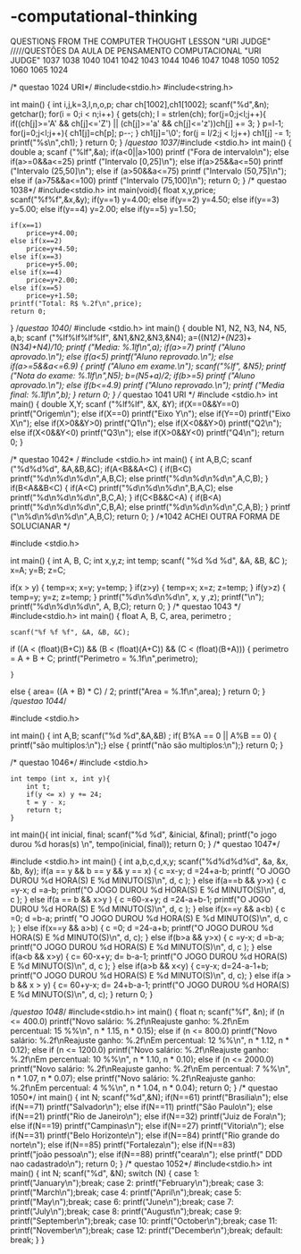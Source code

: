 # -computational-thinking
QUESTIONS FROM THE COMPUTER THOUGHT LESSON "URI JUDGE"    /////QUESTÕES DA AULA DE PENSAMENTO COMPUTACIONAL "URI JUDGE"    1037 1038 1040 1041 1042 1043 1044 1046 1047 1048 1050 1052 1060 1065 1024

/* questao 1024 URI*/
#include<stdio.h>
#include<string.h>

int main()
{
    int i,j,k=3,l,n,o,p;
    char ch[1002],ch1[1002];
    scanf("%d",&n);
    getchar();
    for(i = 0;i < n;i++)
    {
        gets(ch);
        l = strlen(ch);
        for(j=0;j<l;j++){
            if((ch[j]>='A' && ch[j]<='Z') || (ch[j]>='a' && ch[j]<='z'))ch[j] += 3;
        }
        p=l-1;
        for(j=0;j<l;j++){
            ch1[j]=ch[p];
            p--;
        }
        ch1[j]='\0';
        for(j = l/2;j < l;j++)
            ch1[j] -= 1;
        printf("%s\n",ch1);
    }
    return 0;
    }
/*questao  1037*/#include <stdio.h>
int main()
{
    double a;
    scanf ("%lf",&a);
    if(a<0||a>100)
        printf ("Fora de intervalo\n");
    else if(a>=0&&a<=25)
        printf ("Intervalo [0,25]\n");
    else if(a>25&&a<=50)
        printf ("Intervalo (25,50]\n");
    else if (a>50&&a<=75)
        printf ("Intervalo (50,75]\n");
    else if (a>75&&a<=100)
        printf ("Intervalo (75,100]\n");
    return 0;
}
/* questao  1038*/
#include<stdio.h>
int main(void){
    float x,y,price;
    scanf("%f%f",&x,&y);
    if(y==1)
        y=4.00;
    else if(y==2)
        y=4.50;
    else if(y==3)
        y=5.00;
    else if(y==4)
        y=2.00;
    else if(y==5)
        y=1.50;
        
    if(x==1)
        price=y+4.00;
    else if(x==2)
        price=y+4.50;
    else if(x==3)
        price=y+5.00;
    else if(x==4)
        price=y+2.00;
    else if(x==5)
        price=y+1.50;
    printf("Total: R$ %.2f\n",price);
    return 0;
}
/*questao 1040*/
#include <stdio.h>
int main()
{
    double N1, N2, N3, N4, N5, a,b;
    scanf ("%lf%lf%lf%lf", &N1,&N2,&N3,&N4);
    a=((N1*2)+(N2*3)+(N3*4)+N4)/10;
    printf ("Media: %.1lf\n",a);
    if(a>=7)
        printf ("Aluno aprovado.\n");
    else if(a<5)
        printf("Aluno reprovado.\n");
    else if(a>=5&&a<=6.9)
    {
        printf ("Aluno em exame.\n");
        scanf("%lf", &N5);
        printf ("Nota do exame: %.1lf\n",N5);
        b=(N5+a)/2;
        if(b>=5)
            printf ("Aluno aprovado.\n");
        else if(b<=4.9)
            printf ("Aluno reprovado.\n");
        printf ("Media final: %.1lf\n",b);
    }
    return 0;
}
/* questao 1041 URI */
#include <stdio.h>
int main()
{
    double X,Y;
    scanf ("%lf%lf", &X, &Y);
    if(X==0&&Y==0) printf("Origem\n");
    else if(X==0) printf("Eixo Y\n");
    else if(Y==0) printf("Eixo X\n");
    else if(X>0&&Y>0) printf("Q1\n");
    else if(X<0&&Y>0) printf("Q2\n");
    else if(X<0&&Y<0) printf("Q3\n");
    else if(X>0&&Y<0) printf("Q4\n");
    return 0;
}

/* questao 1042* /
#include <stdio.h>
int main()
{
    int A,B,C;
    scanf ("%d%d%d", &A,&B,&C);
    if(A<B&&A<C)
    {
        if(B<C)
            printf("%d\n%d\n%d\n",A,B,C);
        else printf("%d\n%d\n%d\n",A,C,B);
    }
    if(B<A&&B<C)
    {
        if(A<C)
            printf("%d\n%d\n%d\n",B,A,C);
        else printf("%d\n%d\n%d\n",B,C,A);
    }
    if(C<B&&C<A)
    {
        if(B<A)
            printf("%d\n%d\n%d\n",C,B,A);
        else printf("%d\n%d\n%d\n",C,A,B);
    }
    printf ("\n%d\n%d\n%d\n",A,B,C);
    return 0;
}
/*1042 ACHEI OUTRA FORMA DE SOLUCIANAR */

#include <stdio.h>

int main()
{  int A, B, C;
    int x,y,z;
    int temp;
    scanf( "%d %d %d", &A, &B, &C );
    x=A;
    y=B;
    z=C;
    
  if(x > y)
    {
    temp=x;
    x=y;
    y=temp;
    }
 if(z>y) 
    {
    temp=x;
    x=z;
    z=temp;
    }
 if(y>z)
    {
    temp=y;
    y=z;
    z=temp;
    }
  printf("%d\n%d\n%d\n", x, y ,z);
  printf("\n");
  printf("%d\n%d\n%d\n", A, B,C);
      return 0;
}
/* questao 1043 */ 
#include<stdio.h>
int main()
{
   float A, B, C, area, perimetro ;

    scanf("%f %f %f", &A, &B, &C);

   if ((A < (float)(B+C)) && (B < (float)(A+C)) && (C < (float)(B+A)))
    {
        perimetro = A + B + C;
        printf("Perimetro = %.1f\n",perimetro);


    }
   else
    {
        area= ((A + B) * C) / 2;
        printf("Area = %.1f\n",area);
    }
    return 0;
}
/*questao 1044*/

#include <stdio.h>

int main()
{
    int A,B;
   scanf("%d %d",&A,&B) ;
   if( B%A == 0 || A%B == 0)
   {
   printf("são multiplos:\n");}
   else {
       printf("não são multiplos:\n");}
    return 0;
}

/* questao 1046*/
#include <stdio.h>

    int tempo (int x, int y){
        int t;
        if(y <= x) y += 24;
        t = y - x;
        return t;
    }
int main(){
    int inicial, final;
    scanf("%d %d", &inicial, &final);
    printf("o jogo durou %d horas(s) \n", tempo(inicial, final));
    return 0;
}
/* questao 1047*/

#include <stdio.h>
int main()
{
    int a,b,c,d,x,y;
    scanf("%d%d%d%d", &a, &x, &b, &y);
    if(a == y && b == y && y == x)
    {
        c =x-y;
        d =24+a-b;
        printf( "O JOGO DUROU %d HORA(S) E %d MINUTO(S)\n", d, c );
    }
    else if(a==b && y>x)
    {
        c =y-x;
        d =a-b;
        printf("O JOGO DUROU %d HORA(S) E %d MINUTO(S)\n", d, c );
    }
    else if(a == b && x>y )
    {
        c =60-x+y;
        d =24-a+b-1;
        printf("O JOGO DUROU %d HORA(S) E %d MINUTO(S)\n", d, c );
    }
    else if(x==y && a<b)
    {
        c =0;
        d =b-a;
        printf( "O JOGO DUROU %d HORA(S) E %d MINUTO(S)\n", d, c );
    }
    else if(x==y && a>b)
    {
        c =0;
        d =24-a+b;
        printf("O JOGO DUROU %d HORA(S) E %d MINUTO(S)\n", d, c);
    }
    else if(b>a && y>x)
    {
        c =y-x;
        d =b-a;
        printf("O JOGO DUROU %d HORA(S) E %d MINUTO(S)\n", d, c );
    }
    else if(a<b && x>y)
    { 
        c= 60-x+y;
        d= b-a-1;
        printf("O JOGO DUROU %d HORA(S) E %d MINUTO(S)\n", d, c );
    }
    else if(a>b && x<y)
    {
        c=y-x;
        d=24-a-1+b;
        printf("O JOGO DUROU %d HORA(S) E %d MINUTO(S)\n", d, c);
    }
    else if(a > b && x > y)
    { c= 60+y-x;
    d= 24+b-a-1;
    printf("O JOGO DUROU %d HORA(S) E %d MINUTO(S)\n", d, c);
    }
    return 0;
}

   /*questao 1048*/
   #include<stdio.h>
int main()
{
 float n;
        scanf("%f", &n);
    if (n <= 400.0)
         printf("Novo salário: %.2f\nReajuste ganho: %.2f\nEm percentual: 15 %%\n", n * 1.15, n * 0.15);
         else if (n <= 800.0)
         printf("Novo salário: %.2f\nReajuste ganho: %.2f\nEm percentual: 12 %%\n", n * 1.12, n * 0.12);
         else if (n <= 1200.0)
         printf("Novo salário: %.2f\nReajuste ganho: %.2f\nEm percentual: 10 %%\n", n * 1.10, n * 0.10);
         else if (n <= 2000.0)
         printf("Novo salário: %.2f\nReajuste ganho: %.2f\nEm percentual: 7 %%\n", n * 1.07, n * 0.07);
         else
         printf("Novo salário: %.2f\nReajuste ganho: %.2f\nEm percentual: 4 %%\n", n * 1.04, n * 0.04);
    return 0;
    }
    /* questao 1050*/
    int main()
{
   int N;
    scanf("%d",&N);
    if(N==61)
        printf("Brasilia\n");
    else if(N==71)
        printf("Salvador\n");
    else if(N==11)
        printf("São Paulo\n");
    else if(N==21)
        printf("Rio de Janeiro\n");
    else if(N==32)
        printf("Juiz de Fora\n");
    else if(N==19)
        printf("Campinas\n");
    else if(N==27)
        printf("Vitoria\n");
    else if(N==31)
        printf("Belo Horizonte\n");
    else if(N==84)
        printf("Rio grande do norte\n");
    else if(N==85)
        printf("Fortaleza\n");
    else if(N==83)   
        printf("joão pessoa\n");
    else if(N==88)
        printf("ceara\n");
    else
        printf(" DDD nao cadastrado\n");
    return 0;
}
/* questao 1052*/
#include<stdio.h>
int main()
{
    int N;
    scanf("%d", &N);
    switch (N)
    {
    case 1:
    printf("January\n");break;
    case 2:
    printf("February\n");break;
    case 3:
    printf("March\n");break;
    case 4:
    printf("April\n");break;
    case 5:
    printf("May\n");break;
    case 6:
    printf("June\n");break;
    case 7:
    printf("July\n");break;
    case 8:
    printf("August\n");break;
    case 9:
    printf("September\n");break;
    case 10:
    printf("October\n");break;
    case 11:
    printf("November\n");break;
    case 12:
    printf("December\n");break;
    default:
        break;
    }
}

   

